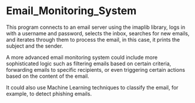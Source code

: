 # Email_Monitoring_System

This program connects to an email server using the imaplib library, logs in with a username and password,
selects the inbox, searches for new emails, and iterates through them to process the email, in this case,
it prints the subject and the sender.

A more advanced email monitoring system could include more sophisticated logic such as filtering emails based on certain criteria, forwarding emails to specific recipients, or even triggering certain actions based on the content of the email.

It could also use Machine Learning techniques to classify the email, for example, to detect phishing emails.
